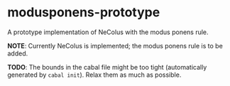 # modusponens-prototype
A prototype implementation of NeColus with the modus ponens rule.

**NOTE**: Currently NeColus is implemented; the modus ponens rule is to be
added.

**TODO**: The bounds in the cabal file might be too tight (automatically
generated by `cabal init`). Relax them as much as possible.
